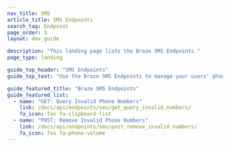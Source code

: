 ```yaml
---
nav_title: SMS
article_title: SMS Endpoints
search_tag: Endpoint
page_order: 3
layout: dev_guide

description: "This landing page lists the Braze SMS Endpoints."
page_type: landing

guide_top_header: "SMS Endpoints"
guide_top_text: "Use the Braze SMS Endpoints to manage your users' phone numbers in your subscription groups."

guide_featured_title: "Braze SMS Endpoints"
guide_featured_list:
  - name: "GET: Query Invalid Phone Numbers"
    link: /docs/api/endpoints/sms/get_query_invalid_numbers/
    fa_icon: fas fa-clipboard-list
  - name: "POST: Remove Invalid Phone Numbers"
    link: /docs/api/endpoints/sms/post_remove_invalid_numbers/
    fa_icon: fas fa-phone-volume
---
```

